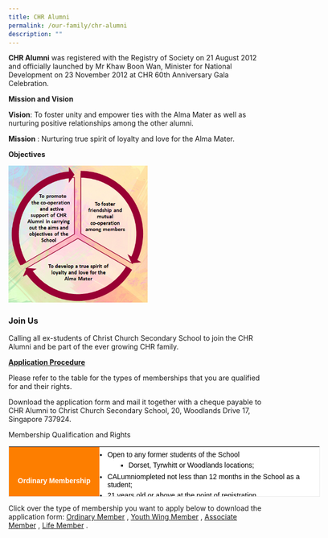 ```yaml
---
title: CHR Alumni
permalink: /our-family/chr-alumni
description: ""
---
```

**CHR Alumni** was registered with the Registry of Society on 21 August 2012 and officially launched by Mr Khaw Boon Wan, Minister for National Development on 23 November 2012 at CHR 60th Anniversary Gala Celebration.  

**Mission and Vision**
  
**Vision**: To foster unity and empower ties with the Alma Mater as well as nurturing positive relationships among the other alumni. 

**Mission** : Nurturing true spirit of loyalty and love for the Alma Mater.  
  
**Objectives**

<img src="/images/objectives.png" 
     style="width:55%">


  
<h3>Join Us</h3>


Calling all ex-students of Christ Church Secondary School to join the CHR Alumni and be part of the ever growing CHR family.  
  
<u><strong>Application Procedure</u></strong>

Please refer to the table for the types of memberships that you are qualified for and their rights.  
  
Download the application form and mail it together with a cheque payable to CHR Alumni to Christ Church Secondary School, 20, Woodlands Drive 17, Singapore 737924.  
  
Membership Qualification and Rights

<table class="ive_eobj_center iveo_table ives_tab_2" height="101" width="472" style="margin: auto; outline: 0px; padding: 0px; clear: both; border: 1px solid rgb(234, 234, 234); color: rgb(0, 0, 0); font-family: Arial; font-size: 14px; font-style: normal; font-variant-ligatures: normal; font-variant-caps: normal; font-weight: 400; letter-spacing: normal; orphans: 2; text-align: left; text-transform: none; white-space: normal; widows: 2; word-spacing: 0px; -webkit-text-stroke-width: 0px; background-color: rgb(255, 255, 255); text-decoration-thickness: initial; text-decoration-style: initial; text-decoration-color: initial; width: 619.967px;"><tbody style="margin: 0px; outline: 0px; padding: 0px;"><tr style="margin: 0px; outline: 0px; padding: 0px;"><th style="margin: 0px; outline: 0px; padding: 2px; text-align: center; background-color: rgb(253, 126, 0); color: rgb(255, 255, 255); width: 178px;">Ordinary Membership<br style="margin: 0px; outline: 0px; padding: 0px;"></th><td style="margin: 0px; outline: 0px; padding: 2px; text-align: left; width: 441px;"><ul style="margin: 0px 0px 0.5em 1em; outline: 0px; padding: 0px;"><li style="margin: 5px 0px; outline: 0px; padding: 0px;">Open to any former students of the School</li><ul style="margin: 0px 0px 0.5em 1em; outline: 0px; padding: 0px;"><ul style="margin: 0px 0px 0.5em 1em; outline: 0px; padding: 0px;"><ul style="margin: 0px 0px 0.5em 1em; outline: 0px; padding: 0px;"><li style="margin: 5px 0px; outline: 0px; padding: 0px;">Dorset, Tyrwhitt or Woodlands locations;</li></ul></ul></ul><li style="margin: 5px 0px; outline: 0px; padding: 0px;">CALumniompleted not less than 12 months in the School as a student;</li><li style="margin: 5px 0px; outline: 0px; padding: 0px;">21 years old or above at the point of registration.</li><li style="margin: 5px 0px; outline: 0px; padding: 0px;">their annual subscription fee is<span>&nbsp;</span><u style="margin: 0px; outline: 0px; padding: 0px;"><b style="margin: 0px; outline: 0px; padding: 0px;">$20.</b></u><br style="margin: 0px; outline: 0px; padding: 0px;"></li></ul></td></tr><tr style="margin: 0px; outline: 0px; padding: 0px;"><th style="margin: 0px; outline: 0px; padding: 2px; text-align: center; background-color: rgb(253, 126, 0); color: rgb(255, 255, 255);">Youth Wing Membership<br style="margin: 0px; outline: 0px; padding: 0px;"></th><td style="margin: 0px; outline: 0px; padding: 2px; text-align: left; width: 60px;"><ul style="margin: 0px 0px 0.5em 1em; outline: 0px; padding: 0px;"><li style="margin: 5px 0px; outline: 0px; padding: 0px;">Open to any former students of the School;</li><li style="margin: 5px 0px; outline: 0px; padding: 0px;">Strictly below 21 years old but 17 years and above;</li><li style="margin: 5px 0px; outline: 0px; padding: 0px;">Currently studying, in the work force or in National Service;</li><li style="margin: 5px 0px; outline: 0px; padding: 0px;">They shall not have any vote nor hold office, nor have any say in the management of the CHR Alumni</li><li style="margin: 5px 0px; outline: 0px; padding: 0px;">Their annual subscription fee is<span>&nbsp;</span><u style="margin: 0px; outline: 0px; padding: 0px;"><b style="margin: 0px; outline: 0px; padding: 0px;">$5.</b></u><br style="margin: 0px; outline: 0px; padding: 0px;"></li></ul></td></tr><tr style="margin: 0px; outline: 0px; padding: 0px;"><th style="margin: 0px; outline: 0px; padding: 2px; text-align: center; background-color: rgb(253, 126, 0); color: rgb(255, 255, 255);">&nbsp;Associate Membership<br style="margin: 0px; outline: 0px; padding: 0px;"></th><td style="margin: 0px; outline: 0px; padding: 2px; text-align: left;"><ul style="margin: 0px 0px 0.5em 1em; outline: 0px; padding: 0px;"><li style="margin: 5px 0px; outline: 0px; padding: 0px;">Open to past and present principals and staff of the School;</li><li style="margin: 5px 0px; outline: 0px; padding: 0px;">They are non-Alumnil</li><li style="margin: 5px 0px; outline: 0px; padding: 0px;">They will be in partnership with CHR Alumni but shall not have the right to vote and to hold office in the CHR Alumni.</li><li style="margin: 5px 0px; outline: 0px; padding: 0px;">Their annual subscription fee is<span>&nbsp;</span><u style="margin: 0px; outline: 0px; padding: 0px;"><b style="margin: 0px; outline: 0px; padding: 0px;">$10.</b></u><br style="margin: 0px; outline: 0px; padding: 0px;"></li></ul></td></tr><tr style="margin: 0px; outline: 0px; padding: 0px;"><th style="margin: 0px; outline: 0px; padding: 2px; text-align: center; background-color: rgb(253, 126, 0); color: rgb(255, 255, 255);">Life Membership<br style="margin: 0px; outline: 0px; padding: 0px;"></th><td style="margin: 0px; outline: 0px; padding: 2px; text-align: left; width: 60px;"><ul style="margin: 0px 0px 0.5em 1em; outline: 0px; padding: 0px;"><li style="margin: 5px 0px; outline: 0px; padding: 0px;">Open to any ORdinary Member or Associate Member who pays the one-time payment of the required subscription fee of<span>&nbsp;</span><u style="margin: 0px; outline: 0px; padding: 0px;"><b style="margin: 0px; outline: 0px; padding: 0px;">$200.</b></u></li></ul></td></tr></tbody></table>


Click over the type of membership you want to apply below to download the application form: [Ordinary Member](/files/Ordinary%20Member.pdf) , [Youth Wing Member](https://christchurchsec.moe.edu.sg/qql/slot/u533/our%20family/Alumni/Youth-Wing%20Member.pdf) , [Associate Member](https://christchurchsec.moe.edu.sg/qql/slot/u533/our%20family/Alumni/Associate%20Member.pdf) , [Life Member](https://christchurchsec.moe.edu.sg/qql/slot/u533/our%20family/Alumni/Life%20Member.pdf) .